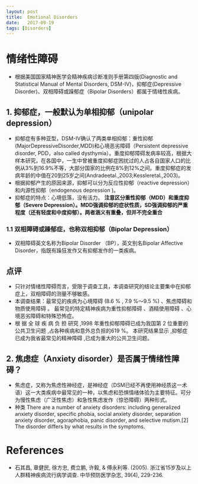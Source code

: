 ```yaml
---
layout: post
title:  Emotional Disorders
date:   2017-09-19 
tags: [Disorders]
---
```



# 情绪性障碍
* 根据美国国家精神医学会精神疾病诊断准则手册第四版(Diagnostic and Statistical Manual of Mental Disorders, DSM-IV)，抑郁症(Depressive Disorder)、双相障碍或躁郁症（Bipolar Disorders）都属于情绪性疾病。


## 1. 抑郁症，一般默认为单相抑郁（unipolar depression）
* 抑郁症有多种亚型，DSM-IV确认了两类单相抑郁：重性抑郁(MajorDepressiveDisorder,MDD)和心境恶劣障碍（Persistent depressive disorder, PDD，also called dysthymia）。重度抑郁障碍发病率较高，根据大样本研究，在各国中，一生中曾被重度抑郁症困扰过的人占各自国家人口的比例从3%到16.9%不等，大部分国家的比例在8%到12%之间。重度抑郁症的发病年龄的中值在20到25岁之间(Andradeetal.,2003;Kessleretal.,2003)。
* 根据抑郁产生的原因来源，抑郁可以分为反应性抑郁（reactive depression）和内源性抑郁（endogenous depression )。
* 抑郁症的特点：心境低落，没有活力。
**注意区分重性抑郁（MDD）和重度抑郁（Severe Depression）。MDD强调抑郁的症状性质，SD强调抑郁的严重程度（还有轻度和中度抑郁）。两者涵义有重叠，但并不完全重合**

### 1.1 双相障碍或躁郁症，也称双相抑郁（Bipolar Depression）
* 双相障碍英文名称为Bipolar Disorder （BP），英文别名Bipolar Affective Disorder，指既有躁狂发作又有抑郁发作的一类疾病。

## 点评
* 只针对情绪性障碍而言，受限于调查工具，本调查研究的结论主要集中在抑郁症上，双相障碍的测量不够敏感。
* 本调查结果：最常见的疾病为心境障碍 (8.6 % , 7.9 %～9.5 %) 、焦虑障碍和物质使用障碍  。 最常见的特定精神疾病为重性抑郁障碍 、酒精使用障碍 、心境恶劣障碍和特殊恐怖症。
* 根 据 全 球 疾 病 负 担 研究 ,1998 年重性抑郁障碍已成为我国第 2 位重要的公共卫生问题 ,占各种疾病和意外总负担的619 %。 本研究结果显示 ,抑郁症已成为我省最常见的精神障碍 ,已成为重大的公共卫生问题。

## 2. 焦虑症（Anxiety disorder）是否属于情绪性障碍？
* 焦虑症，又称为焦虑性神经症，是神经症（DSM已经不再使用神经质这一术语）这一大类疾病中最常见的一种，以焦虑和恐惧情绪体验为主要特征。可分为慢性焦虑（广泛性焦虑）和急性焦虑发作（惊恐障碍）两种形式。
* 种类 There are a number of anxiety disorders: including generalized anxiety disorder, specific phobia, social anxiety disorder, separation anxiety disorder, agoraphobia, panic disorder, and selective mutism.[2] The disorder differs by what results in the symptoms.


# References
* 石其昌, 章健民, 徐方忠, 费立鹏, 许毅, & 傅永利等. (2005). 浙江省15岁及以上人群精神疾病流行病学调查. 中华预防医学杂志, 39(4), 229-236.
